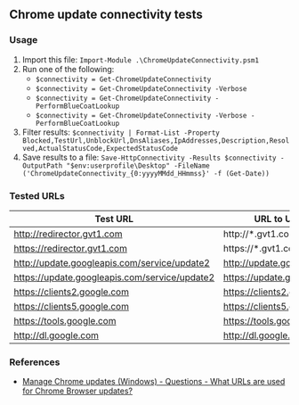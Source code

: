 ## Chrome update connectivity tests

### Usage

1. Import this file: `Import-Module .\ChromeUpdateConnectivity.psm1`
1. Run one of the following:
    * `$connectivity = Get-ChromeUpdateConnectivity`
    * `$connectivity = Get-ChromeUpdateConnectivity -Verbose`
    * `$connectivity = Get-ChromeUpdateConnectivity -PerformBlueCoatLookup`
    * `$connectivity = Get-ChromeUpdateConnectivity -Verbose -PerformBlueCoatLookup`
1. Filter results: `$connectivity | Format-List -Property Blocked,TestUrl,UnblockUrl,DnsAliases,IpAddresses,Description,Resolved,ActualStatusCode,ExpectedStatusCode`
1. Save results to a file: `Save-HttpConnectivity -Results $connectivity -OutputPath "$env:userprofile\Desktop" -FileName ('ChromeUpdateConnectivity_{0:yyyyMMdd_HHmmss}' -f (Get-Date))`

### Tested URLs
| Test URL | URL to Unblock | Description |
| -- | -- | -- |
| http://redirector.gvt1.com | http://*.gvt1.com | |
| https://redirector.gvt1.com | https://*.gvt1.com | | 
| http://update.googleapis.com/service/update2 | http://update.googleapis.com | | 
| https://update.googleapis.com/service/update2 | https://update.googleapis.com | | 
| https://clients2.google.com | https://clients2.google.com | |
| https://clients5.google.com | https://clients5.google.com | |
| https://tools.google.com | https://tools.google.com | |
| http://dl.google.com | http://dl.google.com | |
  
### References
* [Manage Chrome updates (Windows) - Questions - What URLs are used for Chrome Browser updates?](https://support.google.com/chrome/a/answer/6350036?hl=en)